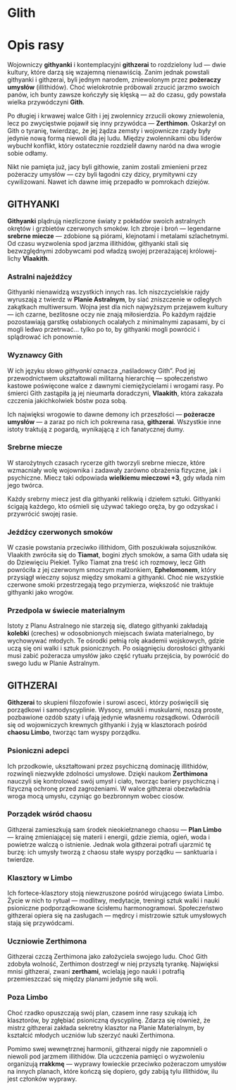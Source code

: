 # Glith



# Opis rasy

Wojowniczy **githyanki** i kontemplacyjni **githzerai** to rozdzielony lud — dwie kultury, które darzą się wzajemną nienawiścią. Zanim jednak powstali githyanki i githzerai, byli jednym narodem, zniewolonym przez **pożeraczy umysłów** (illithidów). Choć wielokrotnie próbowali zrzucić jarzmo swoich panów, ich bunty zawsze kończyły się klęską — aż do czasu, gdy powstała wielka przywódczyni **Gith**.  

Po długiej i krwawej walce Gith i jej zwolennicy zrzucili okowy zniewolenia, lecz po zwycięstwie pojawił się inny przywódca — **Zerthimon**. Oskarżył on Gith o tyranię, twierdząc, że jej żądza zemsty i wojownicze rządy były jedynie nową formą niewoli dla jej ludu. Między zwolennikami obu liderów wybuchł konflikt, który ostatecznie rozdzielił dawny naród na dwa wrogie sobie odłamy.  

Nikt nie pamięta już, jacy byli githowie, zanim zostali zmienieni przez pożeraczy umysłów — czy byli łagodni czy dzicy, prymitywni czy cywilizowani. Nawet ich dawne imię przepadło w pomrokach dziejów.  


## GITHYANKI

**Githyanki** plądrują niezliczone światy z pokładów swoich astralnych okrętów i grzbietów czerwonych smoków. Ich zbroje i broń — legendarne **srebrne miecze** — zdobione są piórami, klejnotami i metalami szlachetnymi. Od czasu wyzwolenia spod jarzma illithidów, githyanki stali się bezwzględnymi zdobywcami pod władzą swojej przerażającej królowej-lichy **Vlaakith**.  

### Astralni najeźdźcy  
Githyanki nienawidzą wszystkich innych ras. Ich niszczycielskie rajdy wyruszają z twierdz w **Planie Astralnym**, by siać zniszczenie w odległych zakątkach multiwersum. Wojna jest dla nich najwyższym przejawem kultury — ich czarne, bezlitosne oczy nie znają miłosierdzia. Po każdym rajdzie pozostawiają garstkę osłabionych ocalałych z minimalnymi zapasami, by ci mogli ledwo przetrwać… tylko po to, by githyanki mogli powrócić i splądrować ich ponownie.  

### Wyznawcy Gith  
W ich języku słowo *githyanki* oznacza „naśladowcy Gith”. Pod jej przewodnictwem ukształtowali militarną hierarchię — społeczeństwo kastowe poświęcone walce z dawnymi ciemiężycielami i wrogami rasy. Po śmierci Gith zastąpiła ją jej nieumarła doradczyni, **Vlaakith**, która zakazała czczenia jakichkolwiek bóstw poza sobą.  

Ich najwięksi wrogowie to dawne demony ich przeszłości — **pożeracze umysłów** — a zaraz po nich ich pokrewna rasa, **githzerai**. Wszystkie inne istoty traktują z pogardą, wynikającą z ich fanatycznej dumy.  

### Srebrne miecze  
W starożytnych czasach rycerze gith tworzyli srebrne miecze, które wzmacniały wolę wojownika i zadawały zarówno obrażenia fizyczne, jak i psychiczne. Miecz taki odpowiada **wielkiemu mieczowi +3**, gdy włada nim jego twórca.  

Każdy srebrny miecz jest dla githyanki relikwią i dziełem sztuki. Githyanki ścigają każdego, kto ośmieli się używać takiego oręża, by go odzyskać i przywrócić swojej rasie.  

### Jeźdźcy czerwonych smoków  
W czasie powstania przeciwko illithidom, Gith poszukiwała sojuszników. Vlaakith zwróciła się do **Tiamat**, bogini złych smoków, a sama Gith udała się do Dziewięciu Piekieł. Tylko Tiamat zna treść ich rozmowy, lecz Gith powróciła z jej czerwonym smoczym małżonkiem, **Ephelomonem**, który przysiągł wieczny sojusz między smokami a githyanki. Choć nie wszystkie czerwone smoki przestrzegają tego przymierza, większość nie traktuje githyanki jako wrogów.  

### Przedpola w świecie materialnym  
Istoty z Planu Astralnego nie starzeją się, dlatego githyanki zakładają **kolebki** (creches) w odosobnionych miejscach świata materialnego, by wychowywać młodych. Te ośrodki pełnią rolę akademii wojskowych, gdzie uczą się oni walki i sztuk psionicznych. Po osiągnięciu dorosłości githyanki musi zabić pożeracza umysłów jako część rytuału przejścia, by powrócić do swego ludu w Planie Astralnym.  


## GITHZERAI

**Githzerai** to skupieni filozofowie i surowi asceci, którzy poświęcili się porządkowi i samodyscyplinie. Wysocy, smukli i muskularni, noszą proste, pozbawione ozdób szaty i ufają jedynie własnemu rozsądkowi. Odwrócili się od wojowniczych krewnych githyanki i żyją w klasztorach pośród **chaosu Limbo**, tworząc tam wyspy porządku.  

### Psioniczni adepci  
Ich przodkowie, ukształtowani przez psychiczną dominację illithidów, rozwinęli niezwykłe zdolności umysłowe. Dzięki naukom **Zerthimona** nauczyli się kontrolować swój umysł i ciało, tworząc bariery psychiczną i fizyczną ochronę przed zagrożeniami. W walce githzerai obezwładnia wroga mocą umysłu, czyniąc go bezbronnym wobec ciosów.  

### Porządek wśród chaosu  
Githzerai zamieszkują sam środek nieokiełznanego chaosu — **Plan Limbo** — krainę zmieniającej się materii i energii, gdzie ziemia, ogień, woda i powietrze walczą o istnienie. Jednak wola githzerai potrafi ujarzmić tę burzę: ich umysły tworzą z chaosu stałe wyspy porządku — sanktuaria i twierdze.  

### Klasztory w Limbo  
Ich fortece-klasztory stoją niewzruszone pośród wirującego świata Limbo. Życie w nich to rytuał — modlitwy, medytacje, treningi sztuk walki i nauki psioniczne podporządkowane ścisłemu harmonogramowi. Społeczeństwo githzerai opiera się na zasługach — mędrcy i mistrzowie sztuk umysłowych stają się przywódcami.  

### Uczniowie Zerthimona  
Githzerai czczą Zerthimona jako założyciela swojego ludu. Choć Gith zdobyła wolność, Zerthimon dostrzegł w niej przyszłą tyrankę. Najwięksi mnisi githzerai, zwani **zerthami**, wcielają jego nauki i potrafią przemieszczać się między planami jedynie siłą woli.  

### Poza Limbo  
Choć rzadko opuszczają swój plan, czasem inne rasy szukają ich klasztorów, by zgłębiać psioniczną dyscyplinę. Zdarza się również, że mistrz githzerai zakłada sekretny klasztor na Planie Materialnym, by kształcić młodych uczniów lub szerzyć nauki Zerthimona.  

Pomimo swej wewnętrznej harmonii, githzerai nigdy nie zapomnieli o niewoli pod jarzmem illithidów. Dla uczczenia pamięci o wyzwoleniu organizują **rrakkmę** — wyprawy łowieckie przeciwko pożeraczom umysłów na innych planach, które kończą się dopiero, gdy zabiją tylu illithidów, ilu jest członków wyprawy.  

<!--stackedit_data:
eyJoaXN0b3J5IjpbMjQ5OTk4ODAwXX0=
-->